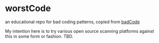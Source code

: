 # worstCode

an educational repo for bad coding patterns, copied from [badCode](https://github.com/arielkru/badCode)

My intention here is to try various open source scanning platforms against this in some form or fashion. TBD.
